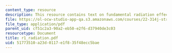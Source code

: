 ```yaml
---
content_type: resource
description: This resource contains text on fundamental radiation effects on materials.
file: https://ol-ocw-studio-app-qa.s3.amazonaws.com/courses/22-314j-structural-mechanics-in-nuclear-power-technology-fall-2006/51773510a23d0117e1f835f48ecc5bae_r1_radiation.pdf
file_type: application/pdf
parent_uid: cf51c2a3-90a2-eb50-e2f6-d37940de3c03
resourcetype: Document
title: r1_radiation.pdf
uid: 51773510-a23d-0117-e1f8-35f48ecc5bae
---
```

